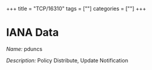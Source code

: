 +++
title = "TCP/16310"
tags = [""]
categories = [""]
+++

# IANA Data

_Name:_ pduncs

_Description:_ Policy Distribute, Update Notification

